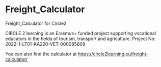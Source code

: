 # Freight_Calculator
Freight_Calculator for Circle2

CIRCLE 2 learning is an Erasmus+ funded project supporting vocational educators in the fields of tourism, transport and agriculture.
Project No: 2022-1-LT01-KA220-VET-000085809

You can also find the calculator at https://circle2learning.eu/freight-calculator/
